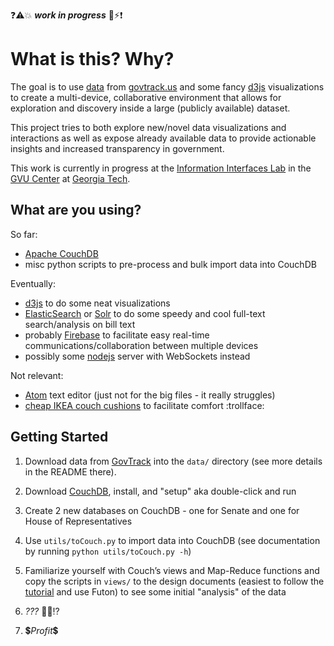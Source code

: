 :question::warning::boom: ***work in progress*** :construction::zap::exclamation:

# What is this? Why?

The goal is to use [data](https://www.govtrack.us/developers/data) from
[govtrack.us](https://www.govtrack.us/) and some fancy [d3js](http://d3js.org/)
visualizations to create a multi-device, collaborative environment that allows
for exploration and discovery inside a large (publicly available) dataset.

This project tries to both explore new/novel data visualizations and
interactions as well as expose already available data to provide actionable
insights and increased transparency in government.

This work is currently in progress at the
[Information Interfaces Lab](http://www.cc.gatech.edu/gvu/ii/) in the
[GVU Center](http://www.gvu.gatech.edu/) at
[Georgia Tech](http://www.gatech.edu/).

## What are you using?

So far:
 - [Apache CouchDB](http://couchdb.apache.org/)
 - misc python scripts to pre-process and bulk import data into CouchDB

Eventually:
 - [d3js](http://d3js.org/) to do some neat visualizations
 - [ElasticSearch](https://www.elastic.co/products/elasticsearch) or
 [Solr](http://lucene.apache.org/solr/) to do some speedy and cool full-text
 search/analysis on bill text
 - probably [Firebase](https://www.firebase.com/) to facilitate easy real-time
 communications/collaboration between multiple devices
 - possibly some [nodejs](https://nodejs.org/en/) server with WebSockets instead

Not relevant:
 - [Atom](https://atom.io/) text editor (just not for the big files - it
 really struggles)
 - [cheap IKEA couch cushions](http://www.ikea.com/us/en/catalog/products/50267370/) to facilitate
 comfort :trollface:


## Getting Started

1. Download data from [GovTrack](https://www.govtrack.us/developers/data) into
the `data/` directory (see more details in the README there).

2. Download [CouchDB](http://couchdb.apache.org/), install, and "setup"
aka double-click and run

3. Create 2 new databases on CouchDB - one for Senate and one for House of
Representatives

4. Use `utils/toCouch.py` to import data into CouchDB (see documentation by
running `python utils/toCouch.py -h`)

5. Familiarize yourself with Couch&rsquo;s views and Map-Reduce functions and
copy the scripts in `views/` to the design documents (easiest to follow the
[tutorial](http://docs.couchdb.org/en/1.6.1/intro/tour.html#running-a-query-using-mapreduce)
and use Futon) to see some initial
"analysis" of the data

6. *???* :pray::sos::interrobang:

7. :heavy_dollar_sign:*Profit*:heavy_dollar_sign:
